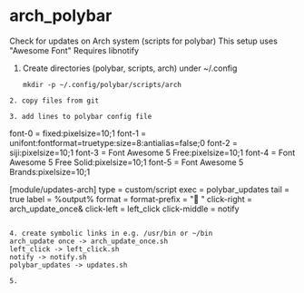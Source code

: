 # arch_polybar
Check for updates on Arch system (scripts for polybar)
This setup uses "Awesome Font"
Requires libnotify

1. Create directories (polybar, scripts, arch) under ~/.config
   ```
   mkdir -p ~/.config/polybar/scripts/arch
  ```
2. copy files from git

3. add lines to polybar config file

```
font-0 = fixed:pixelsize=10;1
font-1 = unifont:fontformat=truetype:size=8:antialias=false;0
font-2 = siji:pixelsize=10;1
font-3 = Font Awesome 5 Free:pixelsize=10;1
font-4 = Font Awesome 5 Free Solid:pixelsize=10;1
font-5 = Font Awesome 5 Brands:pixelsize=10;1


[module/updates-arch]
type = custom/script
exec = polybar_updates
tail = true
label = %output%
format = <label>
format-prefix = " "
click-right = arch_update_once&
click-left = left_click
click-middle = notify
```

4. create symbolic links in e.g. /usr/bin or ~/bin
arch_update once -> arch_update_once.sh
left_click -> left_click.sh
notify -> notify.sh
polybar_updates -> updates.sh

5. 




